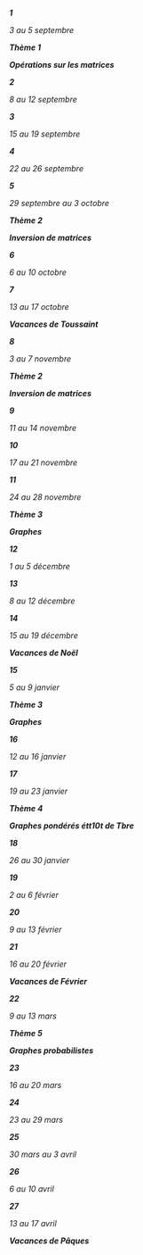 **_1_**

_3 au 5 septembre_

**_Thème 1_**

**_Opérations sur les matrices_**

**_2_**

_8 au 12 septembre_

**_3_**

_15 au 19 septembre_

**_4_**

_22 au 26 septembre_

**_5_**

_29 septembre au 3 octobre_

**_Thème 2_**

**_Inversion de matrices_**

**_6_**

_6 au 10 octobre_

**_7_**

_13 au 17 octobre_

**_Vacances de Toussaint_**

**_8_**

_3 au 7 novembre_

**_Thème 2_**

**_Inversion de matrices_**

**_9_**

_11 au 14 novembre_

**_10_**

_17 au 21 novembre_

**_11_**

_24 au 28 novembre_

**_Thème 3_**

**_Graphes_**

**_12_**

_1 au 5 décembre_

**_13_**

_8 au 12 décembre_

**_14_**

_15 au 19 décembre_

**_Vacances de Noël_**

**_15_**

_5 au 9 janvier_

**_Thème 3_**

**_Graphes_**

**_16_**

_12 au 16 janvier_

**_17_**

_19 au 23 janvier_

**_Thème 4_**

**_Graphes pondérés étt10t de Tbre_**

**_18_**

_26 au_ _30 janvier_

**_19_**

_2 au 6 février_

**_20_**

_9 au 13 février_

**_21_**

_16 au 20 février_

**_Vacances de Février_**

**_22_**

_9 au 13 mars_

**_Thème 5_**

**_Graphes probabilistes_**

**_23_**

_16 au 20 mars_

**_24_**

_23 au 29 mars_

**_25_**

_30 mars_ _au 3 avril_

**_26_**

_6 au 10 avril_

**_27_**

_13 au 17 avril_

**_Vacances de Pâques_**
